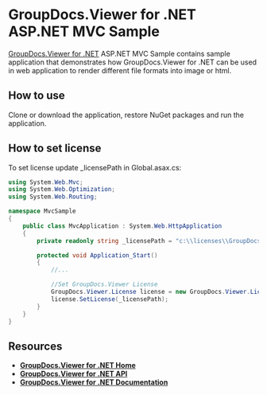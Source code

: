 # GroupDocs.Viewer for .NET ASP.NET MVC Sample

[GroupDocs.Viewer for .NET](https://www.nuget.org/packages/groupdocs-viewer-dotnet/) ASP.NET MVC Sample contains sample application 
that demonstrates how GroupDocs.Viewer for .NET can be used in web application to render different file formats into image or html.

## How to use

Clone or download the application, restore NuGet packages and run the application.

## How to set license

To set license update _licensePath in Global.asax.cs:

```csharp
using System.Web.Mvc;
using System.Web.Optimization;
using System.Web.Routing;

namespace MvcSample
{
    public class MvcApplication : System.Web.HttpApplication
    {
        private readonly string _licensePath = "c:\\licenses\\GroupDocs.Viewer.lic";

        protected void Application_Start()
        {
            //...

            //Set GroupDocs.Viewer License
            GroupDocs.Viewer.License license = new GroupDocs.Viewer.License();
            license.SetLicense(_licensePath);
        }
    }
}
```

## Resources

+ **[GroupDocs.Viewer for .NET Home](http://groupdocs.com/dot-net/document-viewer-library)**
+ **[GroupDocs.Viewer for .NET API](http://groupdocs.com/api/net/viewer)**
+ **[GroupDocs.Viewer for .NET Documentation](http://groupdocs.com/docs/display/viewernet/Introducing+GroupDocs.Viewer+for+.NET)**

